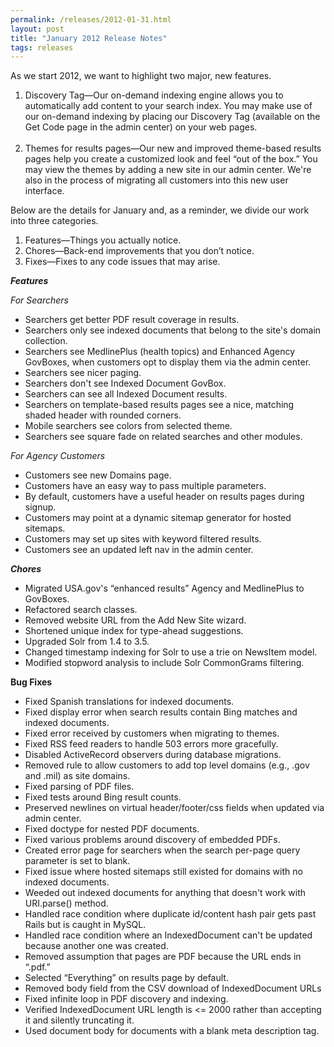 ```yaml
---
permalink: /releases/2012-01-31.html
layout: post
title: "January 2012 Release Notes"
tags: releases 
---
```

<p><span>As we start 2012, we </span><span>want to highlight two major, new features. </span></p>
<ol><li><span>Discovery Tag</span>—O<span>ur on-demand indexing engine allows you to automatically add content to your search index. You may make use of our on-demand indexing by placing our Discovery Tag (available on the Get Code page in the admin center) on your web pages.<br/> </span></li>
<li><span>Themes for results pages</span>—Our n<span>ew and improved theme-based results pages help you create a customized look and feel &#8220;out of the box.&#8221; You may view the themes by adding a new site in our admin center. We're also in the process of migrating all customers into this new user interface.</span></li>
</ol><p>Below are the details for January and, as a reminder, we divide our work into three categories.</p>
<ol><li>Features—Things you actually notice.</li>
<li>Chores—Back-end improvements that you don’t notice.</li>
<li>Fixes—Fixes to any code issues that may arise.</li>
</ol><p><strong><em>Features</em></strong></p>
<p><em>For Searchers</em></p>
<ul><li>Searchers get better PDF result coverage in results.</li>
<li>Searchers only see indexed documents that belong to the site's domain collection.</li>
<li>Searchers see MedlinePlus (health topics) and Enhanced Agency GovBoxes, when customers opt to display them via the admin center.</li>
<li>Searchers see nicer paging.</li>
<li>Searchers don't see Indexed Document GovBox.</li>
<li>Searchers can see all Indexed Document results.</li>
<li>Searchers on template-based results pages see a nice, matching shaded header with rounded corners.</li>
<li>Mobile searchers see colors from selected theme.</li>
<li>Searchers see square fade on related searches and other modules.</li>
</ul><p><em>For Agency Customers</em></p>
<ul><li>Customers see new Domains page.</li>
<li>Customers have an easy way to pass multiple parameters.</li>
<li>By default, customers have a useful header on results pages during signup.</li>
<li>Customers may point at a dynamic sitemap generator for hosted sitemaps.</li>
<li>Customers may set up sites with keyword filtered results.</li>
<li>Customers see an updated left nav in the admin center.</li>
</ul>
<p><em><strong>Chores</strong></em> </p>
<ul><li>Migrated USA.gov's  &#8220;enhanced results&#8221; Agency and MedlinePlus to GovBoxes.</li>
<li>Refactored search classes.</li>
<li>Removed website URL from the Add New Site wizard.</li>
<li>Shortened unique index for type-ahead suggestions.</li>
<li>Upgraded Solr from 1.4 to 3.5.</li>
<li>Changed timestamp indexing for Solr to use a trie on NewsItem model.</li>
<li>Modified stopword analysis to include Solr CommonGrams filtering.</li>
</ul><p><strong>Bug Fixes</strong></p>
<ul><li>Fixed Spanish translations for indexed documents.</li>
<li>Fixed display error when search results contain Bing matches and indexed documents.</li>
<li>Fixed error received by customers when migrating to themes. </li>
<li>Fixed RSS feed readers to handle 503 errors more gracefully.</li>
<li>Disabled ActiveRecord observers during database migrations.</li>
<li>Removed rule to allow customers to add top level domains (e.g., .gov and .mil) as site domains.</li>
<li>Fixed parsing of PDF files.</li>
<li>Fixed tests around Bing result counts.</li>
<li>Preserved newlines on virtual header/footer/css fields when updated via admin center.</li>
<li>Fixed doctype for nested PDF documents.</li>
<li>Fixed various problems around discovery of embedded PDFs.</li>
<li>Created error page for searchers when the search per-page query parameter is set to blank.</li>
<li>Fixed issue where hosted sitemaps still existed for domains with no indexed documents.</li>
<li>Weeded out indexed documents for anything that doesn't work with URI.parse() method.</li>
<li>Handled race condition where duplicate id/content hash pair gets past Rails but is caught in MySQL.</li>
<li>Handled race condition where an IndexedDocument can't be updated because another one was created.</li>
<li>Removed assumption that pages are PDF because the URL ends in &#8220;.pdf.&#8221; </li>
<li>Selected &#8220;Everything&#8221; on results page by default.</li>
<li>Removed body field from the CSV download of IndexedDocument URLs </li>
<li>Fixed infinite loop in PDF discovery and indexing.</li>
<li>Verified IndexedDocument URL length is &lt;= 2000 rather than accepting it and silently truncating it.</li>
<li>Used document body for documents with a blank meta description tag.</li>
</ul>

